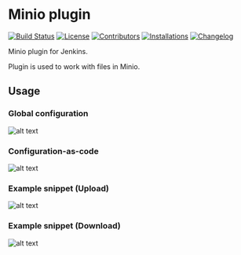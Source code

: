 # Minio plugin

[![Build Status](https://ci.jenkins.io/job/Plugins/job/minio-plugin/job/master/badge/icon)](https://ci.jenkins.io/job/Plugins/job/minio-plugin/job/master/)
[![License](https://img.shields.io/github/license/jenkinsci/minio-plugin.svg?color=green)](https://github.com/jenkinsci/minio-plugin/blob/master/LICENSE)
[![Contributors](https://img.shields.io/github/contributors/jenkinsci/minio-plugin.svg?color=blue)](https://github.com/jenkinsci/minio-plugin/graphs/contributors)
[![Installations](https://img.shields.io/jenkins/plugin/i/minio.svg?color=blue&label=installations)](https://plugins.jenkins.io/minio)
[![Changelog](https://img.shields.io/github/release/jenkinsci/minio-plugin.svg?label=changelog)](https://github.com/jenkinsci/minio-plugin/releases/latest)

Minio plugin for Jenkins.

Plugin is used to work with files in Minio.

## Usage
### Global configuration
![alt text](.README/global-config.png "Global configuration")

### Configuration-as-code
![alt text](.README/casc.png "JCasC")

### Example snippet (Upload)
![alt text](.README/snippet-generator.png "Snippet generator upload")

### Example snippet (Download)
![alt text](.README/snippet-generator-download.png "Snippet generator download")